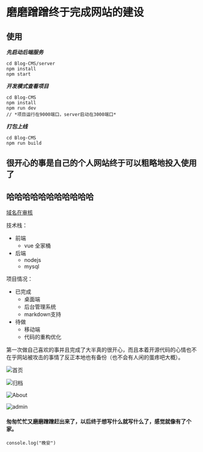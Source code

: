 # 磨磨蹭蹭终于完成网站的建设

## 使用
***先启动后端服务***

````
cd Blog-CMS/server
npm install
npm start
````

***开发模式查看项目***
````
cd Blog-CMS
npm install
npm run dev
// *项目运行在9000端口，server启动在3000端口*
````



***打包上线***

````
cd Blog-CMS
npm run build
````

## 很开心的事是自己的个人网站终于可以粗略地投入使用了
## 哈哈哈哈哈哈哈哈哈哈哈
[域名在审核](http://47.95.13.164)

技术栈：
- 前端
  - vue 全家桶
- 后端
  - nodejs
  - mysql

项目情况：
- 已完成
  - 桌面端
  - 后台管理系统
  - markdown支持
- 待做
  - 移动端
  - 代码的重构优化

第一次做自己喜欢的事并且完成了大半真的很开心，而且本着开源代码的心情也不在乎网站被攻击的事情了反正本地也有备份（也不会有人闲的蛋疼吧大概）。


![首页](http://upload-images.jianshu.io/upload_images/5377782-683d54cf9ff74903.png?imageMogr2/auto-orient/strip%7CimageView2/2/w/1240)


![归档](http://upload-images.jianshu.io/upload_images/5377782-64b50f46bc52c77d.png?imageMogr2/auto-orient/strip%7CimageView2/2/w/1240)


![About](http://upload-images.jianshu.io/upload_images/5377782-1034e82d6089c15e.png?imageMogr2/auto-orient/strip%7CimageView2/2/w/1240)


![admin](http://upload-images.jianshu.io/upload_images/5377782-ea6b6aea8d72c182.png?imageMogr2/auto-orient/strip%7CimageView2/2/w/1240)

#### 匆匆忙忙又磨磨蹭蹭赶出来了，以后终于想写什么就写什么了，感觉就像有了个家。

````
console.log("晚安")
````
